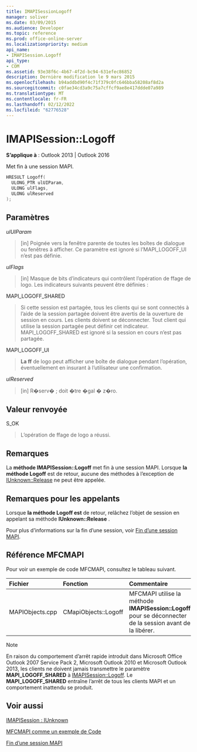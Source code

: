 ```yaml
---
title: IMAPISessionLogoff
manager: soliver
ms.date: 03/09/2015
ms.audience: Developer
ms.topic: reference
ms.prod: office-online-server
ms.localizationpriority: medium
api_name:
- IMAPISession.Logoff
api_type:
- COM
ms.assetid: 93e38f6c-4b67-4f2d-bc94-631efec86852
description: Dernière modification le 9 mars 2015
ms.openlocfilehash: b94addbd90f4c71f379c0fc646bba58208af8d2a
ms.sourcegitcommit: c0fae34cd3a9c75a7cffcf9ae8e417ddde07a989
ms.translationtype: MT
ms.contentlocale: fr-FR
ms.lasthandoff: 02/12/2022
ms.locfileid: "62776528"
---
```

# <a name="imapisessionlogoff"></a>IMAPISession::Logoff

  
  
**S’applique à** : Outlook 2013 | Outlook 2016 
  
Met fin à une session MAPI.
  
```cpp
HRESULT Logoff(
  ULONG_PTR ulUIParam,
  ULONG ulFlags,
  ULONG ulReserved
);
```

## <a name="parameters"></a>Paramètres

 _ulUIParam_
  
> [in] Poignée vers la fenêtre parente de toutes les boîtes de dialogue ou fenêtres à afficher. Ce paramètre est ignoré si l’MAPI_LOGOFF_UI n’est pas définie.
    
 _ulFlags_
  
> [in] Masque de bits d’indicateurs qui contrôlent l’opération de ffage de logo. Les indicateurs suivants peuvent être définies :
    
MAPI_LOGOFF_SHARED 
  
> Si cette session est partagée, tous les clients qui se sont connectés à l’aide de la session partagée doivent être avertis de la ouverture de session en cours. Les clients doivent se déconnecter. Tout client qui utilise la session partagée peut définir cet indicateur. MAPI_LOGOFF_SHARED est ignoré si la session en cours n’est pas partagée.
    
MAPI_LOGOFF_UI 
  
> **La ff** de logo peut afficher une boîte de dialogue pendant l’opération, éventuellement en insurant à l’utilisateur une confirmation. 
    
 _ulReserved_
  
> [in] R�serv� ; doit �tre �gal � z�ro.
    
## <a name="return-value"></a>Valeur renvoyée

S_OK 
  
> L’opération de ffage de logo a réussi.
    
## <a name="remarks"></a>Remarques

La **méthode IMAPISession::Logoff** met fin à une session MAPI. Lorsque **la méthode Logoff** est de retour, aucune des méthodes à l’exception de [IUnknown::Release](https://msdn.microsoft.com/library/ms682317%28v=VS.85%29.aspx) ne peut être appelée. 
  
## <a name="notes-to-callers"></a>Remarques pour les appelants

Lorsque **la méthode Logoff est** de retour, relâchez l’objet de session en appelant sa méthode **IUnknown::Release** . 
  
Pour plus d’informations sur la fin d’une session, voir [Fin d’une session MAPI](ending-a-mapi-session.md).
  
## <a name="mfcmapi-reference"></a>Référence MFCMAPI

Pour voir un exemple de code MFCMAPI, consultez le tableau suivant.
  
|**Fichier**|**Fonction**|**Commentaire**|
|:-----|:-----|:-----|
|MAPIObjects.cpp  <br/> |CMapiObjects::Logoff  <br/> |MFCMAPI utilise la méthode **IMAPISession::Logoff** pour se déconnecter de la session avant de la libérer. |
   
> [!NOTE]
> En raison du comportement d’arrêt rapide introduit dans Microsoft Office Outlook 2007 Service Pack 2, Microsoft Outlook 2010 et Microsoft Outlook 2013, les clients ne doivent jamais transmettre le paramètre **MAPI_LOGOFF_SHARED** à [IMAPISession::Logoff](imapisession-logoff.md). Le **MAPI_LOGOFF_SHARED** entraîne l’arrêt de tous les clients MAPI et un comportement inattendu se produit. 
  
## <a name="see-also"></a>Voir aussi



[IMAPISession : IUnknown](imapisessioniunknown.md)


[MFCMAPI comme un exemple de Code](mfcmapi-as-a-code-sample.md)
  
[Fin d’une session MAPI](ending-a-mapi-session.md)

